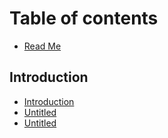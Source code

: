 # Table of contents

* [Read Me](README.md)

## Introduction

* [Introduction](introduction/introduction.md)
* [Untitled](introduction/untitled.md)
* [Untitled](introduction/untitled-1.md)

